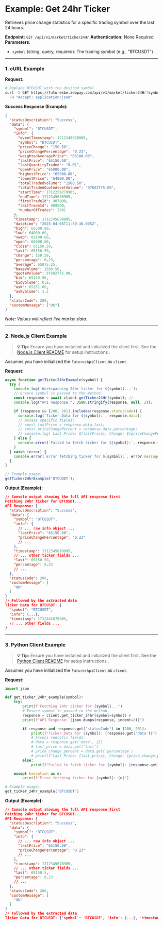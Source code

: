 # Example: Get 24hr Ticker

Retrieves price change statistics for a specific trading symbol over the last 24 hours.

**Endpoint:** `GET /api/v1/market/ticker24Hr`
**Authentication:** None Required
**Parameters:**
* `symbol` (string, query, required): The trading symbol (e.g., "BTCUSDT") .

---

### 1. cURL Example

**Request:**

```bash
# Replace BTCUSDT with the desired symbol
curl -X GET https://futuresbe.zebpay.com/api/v1/market/ticker24Hr?symbol=BTCUSDT \
  -H "Accept: application/json"
```

**Success Response (Example):**

```json
{
  "statusDescription": "Success",
  "data": {
    "symbol": "BTCUSDT",
    "info": {
      "eventTimestamp": 1712345678905,
      "symbol": "BTCUSDT",
      "priceChange": "150.50",
      "priceChangePercentage": "0.23",
      "weightedAveragePrice": "65100.00",
      "lastPrice": "65150.50",
      "lastQuantityTraded": "0.01",
      "openPrice": "65000.00",
      "highestPrice": "65500.00",
      "lowestPrice": "64800.00",
      "totalTradedVolume": "1500.50",
      "totalTradedQuoteAssetVolume": "97682775.00",
      "startTime": 1712259278905,
      "endTime": 1712345678905,
      "firstTradeId": 987000,
      "lastTradeId": 989500,
      "numberOfTrades": 2501
    },
    "timestamp": 1712345678905,
    "datetime": "2025-04-05T11:59:38.905Z",
    "high": 65500.00,
    "low": 64800.00,
    "vwap": 65100.00,
    "open": 65000.00,
    "close": 65150.50,
    "last": 65150.50,
    "change": 150.50,
    "percentage": 0.23,
    "average": 65075.25,
    "baseVolume": 1500.50,
    "quoteVolume": 97682775.00,
    "bid": 65149.90,
    "bidVolume": 0.8,
    "ask": 65151.00,
    "askVolume": 1.2
  },
  "statusCode": 200,
  "customMessage": ["OK"]
}
```
*Note: Values will reflect live market data.*

---

### 2. Node.js Client Example

> **💡 Tip:** Ensure you have installed and initialized the client first. See the [Node.js Client README](futures/clients/rest-http/node/README.md) for setup instructions .

Assumes you have initialized the `FuturesApiClient` as `client`.

**Request:**

```javascript
async function getTicker24hrExample(symbol) {
  try {
    console.log(`Workspaceing 24hr ticker for ${symbol}...`);
    // Ensure symbol is passed to the method
    const response = await client.getTicker24Hr(symbol); //
    console.log("API Response:", JSON.stringify(response, null, 2));

    if (response && [200, 201].includes(response.statusCode)) {
      console.log(`Ticker Data for ${symbol}:`, response.data);
      // Access specific fields:
      // const lastPrice = response.data.last;
      // const priceChangePercent = response.data.percentage;
      // console.log(`Last Price: ${lastPrice}, Change: ${priceChangePercent}%`);
    } else {
      console.error(`Failed to fetch ticker for ${symbol}:`, response.statusDescription);
    }
  } catch (error) {
    console.error(`Error fetching ticker for ${symbol}:`, error.message);
  }
}

// Example usage:
getTicker24hrExample('BTCUSDT');
```

**Output (Example):**

```json
// Console output showing the full API response first
Fetching 24hr ticker for BTCUSDT...
API Response: {
  "statusDescription": "Success",
  "data": {
    "symbol": "BTCUSDT",
    "info": {
      // ... raw info object ...
      "lastPrice": "65150.50",
      "priceChangePercentage": "0.23"
      // ...
    },
    "timestamp": 1712345678905,
    // ... other ticker fields ...
    "last": 65150.50,
    "percentage": 0.23
    // ...
  },
  "statusCode": 200,
  "customMessage": [
    "OK"
  ]
}
// Followed by the extracted data
Ticker Data for BTCUSDT: {
  "symbol": "BTCUSDT",
  "info": {...},
  "timestamp": 1712345678905,
  // ... other fields ...
}
```

---

### 3. Python Client Example

> **💡 Tip:** Ensure you have installed and initialized the client first. See the [Python Client README](futures/clients/rest-http/python/README.md) for setup instructions .

Assumes you have initialized the `FuturesApiClient` as `client`.

**Request:**

```python
import json

def get_ticker_24hr_example(symbol):
    try:
        print(f"Fetching 24hr ticker for {symbol}...")
        # Ensure symbol is passed to the method
        response = client.get_ticker_24hr(symbol=symbol) #
        print(f"API Response: {json.dumps(response, indent=2)}")

        if response and response.get("statusCode") in [200, 201]:
            print(f"Ticker Data for {symbol}: {response.get('data')}")
            # Access specific fields:
            # data = response.get('data', {})
            # last_price = data.get('last')
            # price_change_percent = data.get('percentage')
            # print(f"Last Price: {last_price}, Change: {price_change_percent}%")
        else:
            print(f"Failed to fetch ticker for {symbol}: {response.get('statusDescription')}")

    except Exception as e:
        print(f"Error fetching ticker for {symbol}: {e}")

# Example usage:
get_ticker_24hr_example('BTCUSDT')
```

**Output (Example):**

```json
// Console output showing the full API response first
Fetching 24hr ticker for BTCUSDT...
API Response: {
  "statusDescription": "Success",
  "data": {
    "symbol": "BTCUSDT",
    "info": {
      // ... raw info object ...
      "lastPrice": "65150.50",
      "priceChangePercentage": "0.23"
      // ...
    },
    "timestamp": 1712345678905,
    // ... other ticker fields ...
    "last": 65150.5,
    "percentage": 0.23
    // ...
  },
  "statusCode": 200,
  "customMessage": [
    "OK"
  ]
}
// Followed by the extracted data
Ticker Data for BTCUSDT: {'symbol': 'BTCUSDT', 'info': {...}, 'timestamp': 1712345678905, ...}
```
